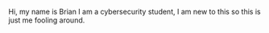 Hi, my name is Brian
I am a cybersecurity student,
I am new to this so this is just me fooling around.
